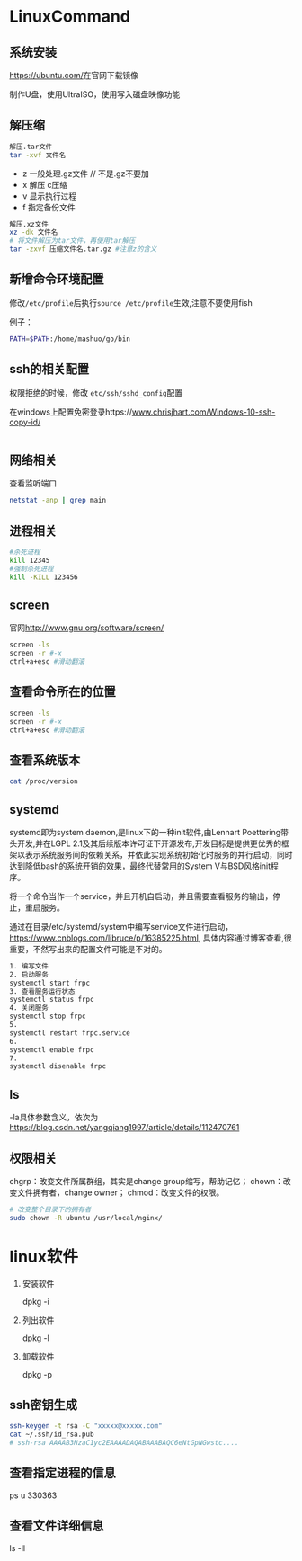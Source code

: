 # LinuxCommand

## 系统安装

<https://ubuntu.com/>在官网下载镜像

制作U盘，使用UltraISO，使用写入磁盘映像功能

## 解压缩

``` bash
解压.tar文件
tar -xvf 文件名
```

- z 一般处理.gz文件 // 不是.gz不要加
- x 解压 c压缩
- v 显示执行过程
- f 指定备份文件

``` bash
解压.xz文件
xz -dk 文件名
# 将文件解压为tar文件，再使用tar解压
tar -zxvf 压缩文件名.tar.gz #注意z的含义
```

## 新增命令环境配置

修改`/etc/profile`后执行`source /etc/profile`生效,注意不要使用fish

例子：

``` bash
PATH=$PATH:/home/mashuo/go/bin
```

## ssh的相关配置

权限拒绝的时候，修改 `etc/ssh/sshd_config`配置

在windows上配置免密登录https://www.chrisjhart.com/Windows-10-ssh-copy-id/

``` bash

```

## 网络相关

查看监听端口

``` bash
netstat -anp | grep main
```

## 进程相关

``` bash
#杀死进程
kill 12345
#强制杀死进程
kill -KILL 123456
```

## screen

官网<http://www.gnu.org/software/screen/>

``` bash
screen -ls
screen -r #-x
ctrl+a+esc #滑动翻滚
```

## 查看命令所在的位置

``` bash
screen -ls
screen -r #-x
ctrl+a+esc #滑动翻滚
```

## 查看系统版本

``` bash
cat /proc/version
```

## systemd

systemd即为system daemon,是linux下的一种init软件,由Lennart Poettering带头开发,并在LGPL 2.1及其后续版本许可证下开源发布,开发目标是提供更优秀的框架以表示系统服务间的依赖关系，并依此实现系统初始化时服务的并行启动，同时达到降低bash的系统开销的效果，最终代替常用的System V与BSD风格init程序。

将一个命令当作一个service，并且开机自启动，并且需要查看服务的输出，停止，重启服务。

通过在目录/etc/systemd/system中编写service文件进行启动，https://www.cnblogs.com/libruce/p/16385225.html, 具体内容通过博客查看,很重要，不然写出来的配置文件可能是不对的。
``` bash
1. 编写文件
2. 启动服务
systemctl start frpc
3. 查看服务运行状态
systemctl status frpc
4. 关闭服务
systemctl stop frpc
5. 
systemctl restart frpc.service
6.
systemctl enable frpc
7.
systemctl disenable frpc
```

## ls

-la具体参数含义，依次为<https://blog.csdn.net/yangqiang1997/article/details/112470761>

## 权限相关

chgrp：改变文件所属群组，其实是change group缩写，帮助记忆；
chown：改变文件拥有者，change owner；
chmod：改变文件的权限。

```bash
# 改变整个目录下的拥有者
sudo chown -R ubuntu /usr/local/nginx/
```

# linux软件

1. 安装软件

    dpkg -i 

2. 列出软件

    dpkg -l 

3. 卸载软件

    dpkg -p 
## ssh密钥生成

```bash
ssh-keygen -t rsa -C "xxxxx@xxxxx.com"  
cat ~/.ssh/id_rsa.pub
# ssh-rsa AAAAB3NzaC1yc2EAAAADAQABAAABAQC6eNtGpNGwstc....
```

## 查看指定进程的信息

ps u 330363

## 查看文件详细信息

ls -ll

